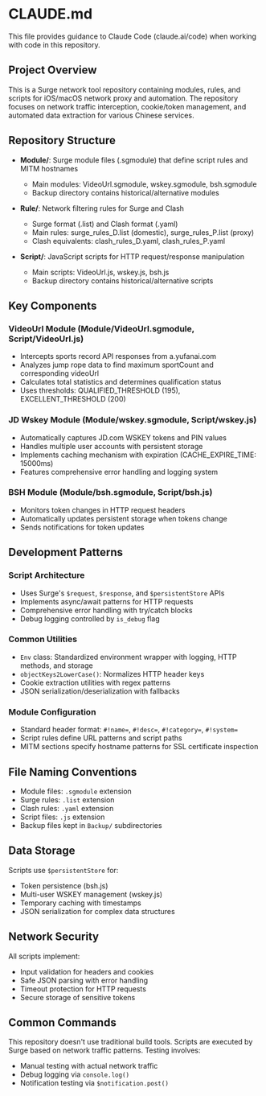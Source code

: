 # CLAUDE.md

This file provides guidance to Claude Code (claude.ai/code) when working with code in this repository.

## Project Overview

This is a Surge network tool repository containing modules, rules, and scripts for iOS/macOS network proxy and automation. The repository focuses on network traffic interception, cookie/token management, and automated data extraction for various Chinese services.

## Repository Structure

- **Module/**: Surge module files (.sgmodule) that define script rules and MITM hostnames
  - Main modules: VideoUrl.sgmodule, wskey.sgmodule, bsh.sgmodule
  - Backup directory contains historical/alternative modules

- **Rule/**: Network filtering rules for Surge and Clash
  - Surge format (.list) and Clash format (.yaml)
  - Main rules: surge_rules_D.list (domestic), surge_rules_P.list (proxy)
  - Clash equivalents: clash_rules_D.yaml, clash_rules_P.yaml

- **Script/**: JavaScript scripts for HTTP request/response manipulation
  - Main scripts: VideoUrl.js, wskey.js, bsh.js
  - Backup directory contains historical/alternative scripts

## Key Components

### VideoUrl Module (Module/VideoUrl.sgmodule, Script/VideoUrl.js)
- Intercepts sports record API responses from a.yufanai.com
- Analyzes jump rope data to find maximum sportCount and corresponding videoUrl
- Calculates total statistics and determines qualification status
- Uses thresholds: QUALIFIED_THRESHOLD (195), EXCELLENT_THRESHOLD (200)

### JD Wskey Module (Module/wskey.sgmodule, Script/wskey.js)
- Automatically captures JD.com WSKEY tokens and PIN values
- Handles multiple user accounts with persistent storage
- Implements caching mechanism with expiration (CACHE_EXPIRE_TIME: 15000ms)
- Features comprehensive error handling and logging system

### BSH Module (Module/bsh.sgmodule, Script/bsh.js)
- Monitors token changes in HTTP request headers
- Automatically updates persistent storage when tokens change
- Sends notifications for token updates

## Development Patterns

### Script Architecture
- Uses Surge's `$request`, `$response`, and `$persistentStore` APIs
- Implements async/await patterns for HTTP requests
- Comprehensive error handling with try/catch blocks
- Debug logging controlled by `is_debug` flag

### Common Utilities
- `Env` class: Standardized environment wrapper with logging, HTTP methods, and storage
- `objectKeys2LowerCase()`: Normalizes HTTP header keys
- Cookie extraction utilities with regex patterns
- JSON serialization/deserialization with fallbacks

### Module Configuration
- Standard header format: `#!name=`, `#!desc=`, `#!category=`, `#!system=`
- Script rules define URL patterns and script paths
- MITM sections specify hostname patterns for SSL certificate inspection

## File Naming Conventions

- Module files: `.sgmodule` extension
- Surge rules: `.list` extension  
- Clash rules: `.yaml` extension
- Script files: `.js` extension
- Backup files kept in `Backup/` subdirectories

## Data Storage

Scripts use `$persistentStore` for:
- Token persistence (bsh.js)
- Multi-user WSKEY management (wskey.js)
- Temporary caching with timestamps
- JSON serialization for complex data structures

## Network Security

All scripts implement:
- Input validation for headers and cookies
- Safe JSON parsing with error handling
- Timeout protection for HTTP requests
- Secure storage of sensitive tokens

## Common Commands

This repository doesn't use traditional build tools. Scripts are executed by Surge based on network traffic patterns. Testing involves:
- Manual testing with actual network traffic
- Debug logging via `console.log()`
- Notification testing via `$notification.post()`